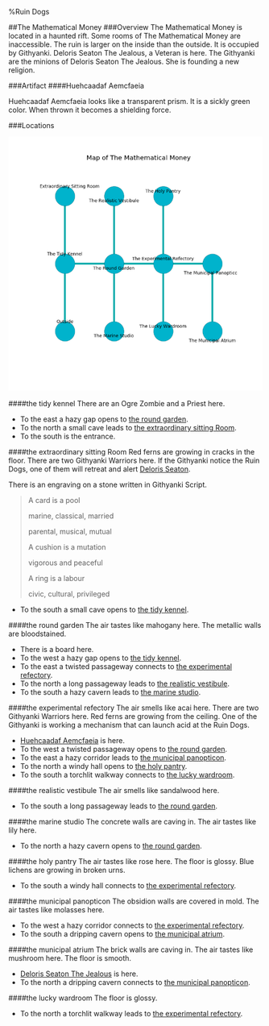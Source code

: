 %Ruin Dogs

##The Mathematical Money
###Overview
The Mathematical Money is located in a haunted rift. Some rooms of The Mathematical Money are inaccessible. The ruin is larger on the inside than the outside. It is occupied by Githyanki. <a name="Deloris-Seaton-The-Jealous"></a>Deloris Seaton The Jealous, a Veteran is here. The Githyanki are the minions of Deloris Seaton The Jealous. She  is founding a new religion. 



###Artifact
####<a name="Huehcaadaf-Aemcfaeia"></a>Huehcaadaf Aemcfaeia


Huehcaadaf Aemcfaeia looks like a transparent prism. It is a sickly green color. When thrown it becomes a shielding force. 





###Locations


![](../v2/images/The-Mathematical-Money.png)

####<a name="the-tidy-kennel"></a>the tidy kennel
There are an Ogre Zombie and a Priest here. 



* To the east a hazy gap opens to [the round garden](#the-round-garden).
* To the north a small cave leads to [the extraordinary sitting Room](#the-extraordinary-sitting-Room).
* To the south is the entrance.


####<a name="the-extraordinary-sitting-Room"></a>the extraordinary sitting Room
Red ferns are growing in cracks in the floor. There are two Githyanki Warriors here. If the Githyanki notice the Ruin Dogs, one of them will retreat and alert [Deloris Seaton](#Deloris-Seaton). 

There is an engraving on a stone written in Githyanki Script. 

> A card is a pool
>
> marine, classical, married
>
> parental, musical, mutual
>
> A cushion is a mutation
>
> vigorous and peaceful
>
> A ring is a labour
>
> civic, cultural, privileged
>


* To the south a small cave opens to [the tidy kennel](#the-tidy-kennel).


####<a name="the-round-garden"></a>the round garden
The air tastes like mahogany here. The metallic walls are bloodstained. 



* There is a board here.
* To the west a hazy gap opens to [the tidy kennel](#the-tidy-kennel).
* To the east a twisted passageway connects to [the experimental refectory](#the-experimental-refectory).
* To the north a long passageway leads to [the realistic vestibule](#the-realistic-vestibule).
* To the south a hazy cavern leads to [the marine studio](#the-marine-studio).


####<a name="the-experimental-refectory"></a>the experimental refectory
The air smells like acai here. There are two Githyanki Warriors here. Red ferns are growing from the ceiling. One of the Githyanki is working a mechanism that can launch acid at the Ruin Dogs. 



* [Huehcaadaf Aemcfaeia](#Huehcaadaf-Aemcfaeia) is here.
* To the west a twisted passageway opens to [the round garden](#the-round-garden).
* To the east a hazy corridor leads to [the municipal panopticon](#the-municipal-panopticon).
* To the north a windy hall opens to [the holy pantry](#the-holy-pantry).
* To the south a torchlit walkway connects to [the lucky wardroom](#the-lucky-wardroom).


####<a name="the-realistic-vestibule"></a>the realistic vestibule
The air smells like sandalwood here. 



* To the south a long passageway leads to [the round garden](#the-round-garden).


####<a name="the-marine-studio"></a>the marine studio
The concrete walls are caving in. The air tastes like lily here. 



* To the north a hazy cavern opens to [the round garden](#the-round-garden).


####<a name="the-holy-pantry"></a>the holy pantry
The air tastes like rose here. The floor is glossy. Blue lichens are growing in broken urns. 



* To the south a windy hall connects to [the experimental refectory](#the-experimental-refectory).


####<a name="the-municipal-panopticon"></a>the municipal panopticon
The obsidion walls are covered in mold. The air tastes like molasses here. 



* To the west a hazy corridor connects to [the experimental refectory](#the-experimental-refectory).
* To the south a dripping cavern opens to [the municipal atrium](#the-municipal-atrium).


####<a name="the-municipal-atrium"></a>the municipal atrium
The brick walls are caving in. The air tastes like mushroom here. The floor is smooth. 



* [Deloris Seaton The Jealous](#Deloris-Seaton-The-Jealous) is here.
* To the north a dripping cavern connects to [the municipal panopticon](#the-municipal-panopticon).


####<a name="the-lucky-wardroom"></a>the lucky wardroom
The floor is glossy. 



* To the north a torchlit walkway leads to [the experimental refectory](#the-experimental-refectory).


